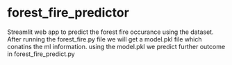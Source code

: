 # forest_fire_predictor
Streamlit web app to predict the forest fire occurance using the dataset.
After running the forest_fire.py file we will get a model.pkl file which conatins the ml information.
using the model.pkl we predict further outcome in forest_fire_predict.py

